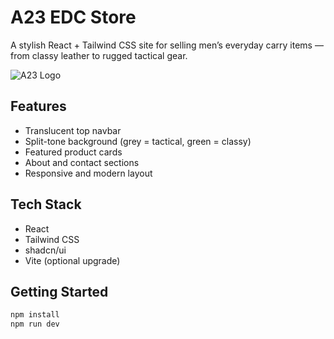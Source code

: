 # A23 EDC Store

A stylish React + Tailwind CSS site for selling men’s everyday carry items — from classy leather to rugged tactical gear.

![A23 Logo](public/A23_black.png)

## Features

- Translucent top navbar
- Split-tone background (grey = tactical, green = classy)
- Featured product cards
- About and contact sections
- Responsive and modern layout

## Tech Stack

- React
- Tailwind CSS
- shadcn/ui
- Vite (optional upgrade)

## Getting Started

```bash
npm install
npm run dev
